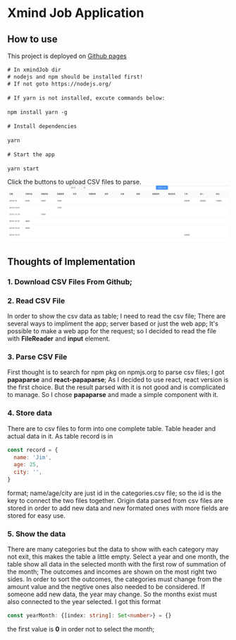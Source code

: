 # Xmind Job Application

## How to use
This project is deployed on [Github pages](https://naturellee.github.io/xmindJob/)

```shell
# In xmindJob dir
# nodejs and npm should be installed first!
# If not goto https://nodejs.org/

# If yarn is not installed, excute commands below:

npm install yarn -g

# Install dependencies

yarn

# Start the app

yarn start

```

Click the buttons to upload CSV files to parse.
![bill parsed](https://github.com/NaturelLee/xmindJob/blob/master/public/bill_parsed.png)

## Thoughts of Implementation

### 1. Download CSV Files From Github;
### 2. Read CSV File
In order to show the csv data as table; I need to read the csv file;
There are several ways to impliment the app; server based or just the web app; It's possible to make a web app for the request; so I decided to read the file with **FileReader** and **input** element.
### 3. Parse CSV File
First thought is to search for npm pkg on npmjs.org to parse csv files; I got **papaparse** and **react-papaparse**; As I decided to use react, react version is the first choice. But the result parsed with it is not good and is complicated to manage. So I chose **papaparse** and made a simple component with it.
### 4. Store data
There are to csv files to form into one complete table. Table header and actual data in it. As table record is in
```js
const record = {
  name: 'Jim',
  age: 25,
  city: '',
}
```
format; name/age/city are just id in the categories.csv file; so the id is the key to connect the two files together. Origin data parsed from csv files are stored in order to add new data and new formated ones with more fields are stored for easy use.

### 5. Show the data
There are many categories but the data to show with each category may not exit, this makes the table a little empty. Select a year and one month, the table show all data in the selected month with the first row of summation of the month; The outcomes and incomes are shown on the most right two sides. In order to sort the outcomes, the categories must change from the amount value and the negtive ones also needed to be considered. If someone add new data, the year may change. So the months exist must also connected to the year selected. I got this format

```ts
const yearMonth: {[index: string]: Set<number>} = {}
```
the first value is **0** in order not to select the month;

